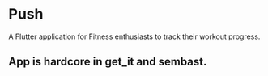 # Push

A Flutter application for Fitness enthusiasts to track their workout progress.


## App is hardcore in get_it and sembast. 
